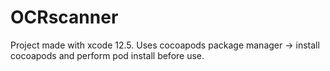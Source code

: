 # OCRscanner

Project made with xcode 12.5. 
Uses cocoapods package manager -> install cocoapods and perform pod install before use.


